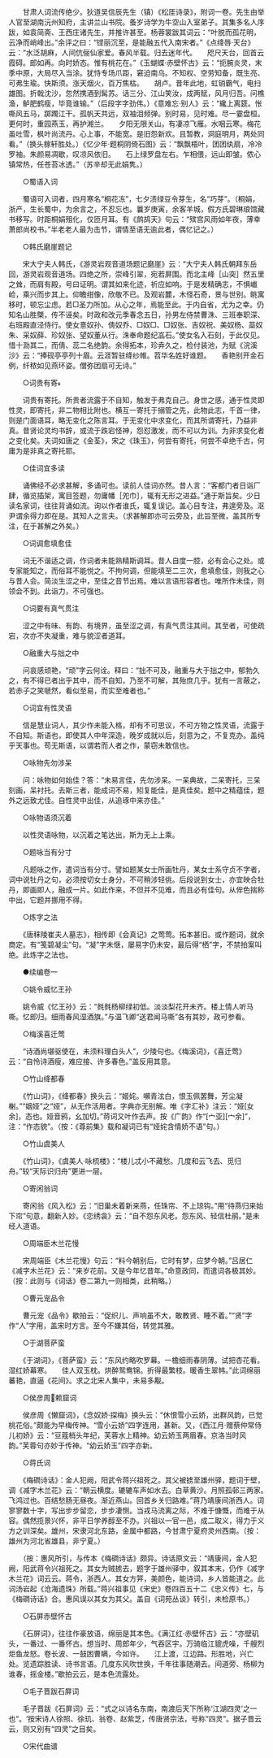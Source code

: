 <!-- { "loadSidebar": true } -->
　　甘肃人词流传绝少。狄道吴信辰先生（镇）《松厓诗录》，附词一卷。先生由举人官至湖南沅州知府，主讲兰山书院。蚤岁诗学为牛空山入室弟子。其集多名人序跋，如袁简斋、王西庄诸先生，并推许甚至。杨蓉裳跋其词云：“叶脱而孤花明，云净而峭峰出。”余评之曰：“铿丽沉至，是能融五代入南宋者。”《点绛唇·天台》云：“水泛胡麻，人间伉俪仙家爱。春风半载。归去迷年代。　　咫尺天台，回首云霞碍。郎如再。向时娇态。惟有桃花在。”《玉蝴蝶·赤壁怀古》云：“扼腕炎灵，末季中原，大局尽入当涂。犹恃专场爪距，窘迫南乌。不知权、空劳知备，既生亮、可弗生瑜。快斯须。涨天烟火，百万焦枯。　　胡卢。昔年此地，虹销霸气，电扫雄图。折戟沈沙，忽然携酒到髯苏。话三分、江山笑汝，成两赋，风月归吾。问樵渔，鲈肥鹤瘦，毕竟谁输。”（后段字字劲伟。）《意难忘·别人》云：“纔上离筵。怅嘶风五马，踯躅江干。孤帆天共远，双袖泪频弹。别时易，见时难。尽一霎盘桓。更何时，重园燕玉，再护湘兰。　　夕阳无限关山。有凄凉飞雁。水咽云寒。梅花虽吐雪，枫叶尚流丹。心上事，不能宽。是旧怨新欢。且暂教，洞庭明月，两处同看。”（换头稼轩胜处。）《忆少年·题桐阴倚石图》云：“飘飘梧叶，团团纨扇，冷冷罗袖。朱颜易凋歇，叹凉风依旧。　　石上绿罗盘左右。乍相偎，远山即皱。侬心镇常热，任苍苔冰透。”（苏辛却无此娟隽。） 

　　○蜀语入词 

　　蜀语可入词者，四月寒名“桐花冻”，七夕渍绿豆令芽生，名“巧芽”。（桐娟，浙产，生长蜀中，为余言之，不忍忘也。曩岁庚寅，余客羊城，假方氏碧琳琅馆藏书移写。时距桐娟殂化，仅匝月耳。有《鹧鸪天》句云：“殡宫风雨如年夜，薄幸萧郎尚校书。”半老老人最为击节，谓情至语无逾此者，偶忆记之。） 

　　○韩氏磨崖题记 

　　宋大宁夫人韩氏，《游灵岩观音道场题记磨崖》云：“大宁夫人韩氏朝拜东岳回，游灵岩观音道场。四绝之所，崇峰引翠，宛若屏围。而北主峰［山突］然五里之耸，而肩有殿，号曰证明。谓其如来化迹，祈应如响。于是发精确志，不惧巇崄，乘兴而步其上。仰瞻绀像，欣敬不已。及观岩麓，木怪石奇，景与世别。眺寓移时，顿忘尘虑。若□圣力所加。从心之年，焉能至此。于内自省，尤为之幸。仍知名山胜槩，传不诬矣。时政和改元季春念五日，孙男左侍禁曹洙、三班奉职深、右班殿直泾侍行。使女憙奴孙、倩奴乔、□奴□、□奴张、吉奴祝、美奴杨、蘂奴朱、采奴薛、珍奴张、望奴董从行。洙奉命题纪嵓石。”使女名入石刻，于此仅见。惜十泐其二，而倩、蕊二名绝韵。余得拓本，珍弆久之，检付装池，为赋《浣溪沙》云：“捧砚亭亭列十眉。云涯暂驻绛纱帷。苕华名姓好谁题。　　香艳别开金石例，纤秾如见燕环姿。僧弥团扇可无诗。” 

　　○词贵有寄 

　　词贵有寄托。所贵者流露于不自知，触发于弗克自己。身世之感，通于性灵即性灵，即寄托，非二物相比附也。横互一寄托于搦管之先，此物此志，千首一律，则是门面语耳，略无变化之陈言耳。于无变化中求变化，而其所谓寄托，乃益非真。昔贤论灵均书辞，或流于跌宕怪神，怨怼激发，而不可以为训。为非求变化者之变化矣。夫词如唐之《金荃》，宋之《珠玉》，何尝有寄托，何尝不卓绝千古，何庸为是非真之寄托耶。 

　　○佳词宜多读 

　　诵佛经不必求甚解，多诵可也。读前人佳词亦然。昔人言：“客都门者日诣厂肆，循览插架，寓目签题，勿庸幡［夗巾］，辄有无形之进益。”通于斯旨矣。少日读名家词，往往背诵如流。询以作者谁氏，辄复误记。盖心目专注，弗遑旁及。沤尹谓余得力即在是。其知人之言夫。（求甚解即亦可云旁及，此旨至微，盖其所专注，在于甚解之外矣。） 

　　○词调愈填愈佳 

　　词无不谐适之调，作词者未能熟精斯调耳。昔人自度一腔，必有会心之处。或专家能知之，而俗耳不能悦之。不拘何调，但能填至二三次，愈填愈佳，则我之心与昔人会。简淡生涩之中，至佳之音节出焉。难以言语形容者也。唯所作未佳，则领会不到。此诣力，不可强也。 

　　○词要有真气贯注 

　　涩之中有味、有韵、有境界，虽至涩之调，有真气贯注其间。其至者，可使疏宕，次亦不失凝重，难与貌涩者道耳。 

　　○融重大与拙之中 

　　问哀感顽艳，“顽”字云何诠。释曰：“拙不可及，融重与大于拙之中，郁勃久之，有不得已者出乎其中，而不自知，乃至不可解，其殆庶几乎。犹有一言蔽之，若赤子之笑嗁然，看似至易，而实至难者也。” 

　　○词宜有性灵语 

　　信是慧业词人，其少作未能入格，却有不可思议，不可方物之性灵语，流露于不自知。斯语也，即使其人中年深造，晚岁成就以后，刻意为之，不复克办。盖纯乎天事也。苟无斯语，以谓若而人者之作，蒙窃未敢信也。 

　　○咏物先勿涉呆 

　　问：咏物如何始佳？答：“未易言佳，先勿涉呆。一呆典故，二呆寄托，三呆刻画，呆衬托。去斯三者，能成词不易，矧复能佳，是真佳矣。题中之精蕴佳，题外之远致尤佳。自性灵中出佳，从追琢中来亦佳。” 

　　○咏物语须沉着 

　　以性灵语咏物，以沉着之笔达出，斯为无上上乘。 

　　○题咏当有分寸 

　　凡题咏之作，遣词当有分寸。譬如题某女士所画牡丹，某女士系守贞不字者，词中说牡丹之句，必须按切女士身分，不可稍涉轻佻。后段说到女士，亦宜映合牡丹，即画即人，融成一片。如此作来，不但并不见难，而且必有佳句。从侔色揣称中出，它题并挪用不得。 

　　○炼字之法 

　　《唐秣陵崔夫人墓志》，相传即《会真记》之莺莺。拓本甚旧。或作题词，就余商定。有“笺碧凝尘”句。“凝”字未惬，屡易字仍未安，最后得“栖”字，不禁拍案叫绝。此炼字之法也。 

　　●续编卷一 

　　○姚令威忆王孙 

　　姚令威《忆王孙》云：“毵毵杨柳绿初低。淡淡梨花开未齐。楼上情人听马嘶。忆郎归。细雨春风湿酒旗。”与温飞卿“送君闻马嘶”各有其妙，政可参看。 

　　○梅溪喜迁莺 

　　“诗酒尚堪驱使在，未须料理白头人”，少陵句也。《梅溪词》，《喜迁莺》云：“自怜诗酒瘦，难应接、许多春色。”盖反用其意。 

　　○竹山绛都春 

　　《竹山词》，《绛都春》换头云：“姬姹。嚬青泫白，恨玉佩罢舞，芳尘凝榭。”“姻娅”之“娅”，从无作活用者。字典亦无别解。唯《字汇补》注云：“娅[女余]，态也。娅音鸦，幺加切。”蒋词又叶作去声。按《广韵》作“[宀亚][宀余]”，注：“作态貌”。（按：《尊前集》载和凝词已有“娅姹含情娇不语”句。） 

　　○竹山虞美人 

　　《竹山词》，《虞美人·咏梳楼》：“楼儿忒小不藏愁。几度和云飞去、觅归舟。”较“天际识归舟”更进一层。 

　　○寄闲翁词 

　　寄闲翁《风入松》云：“旧巢未着新来燕，任珠帘、不上琼钩。”用“待燕归来始下帘”句意，翻新入妙。《恋绣衾》云：“自不怨东风老。怨东风、轻信杜鹃。”是未经人道语。 

　　○周端臣木兰花慢 

　　宋周端臣《木兰花慢》句云：“料今朝别后，它时有梦，应梦今朝。”吕居仁《减字木兰花》云：“来岁花前。又是今年忆昔年。”命意政同，而遣词各极其妙。（按：此则与《词话》卷二第九一则相类，此稍略。） 

　　○曹元宠品令 

　　曹元宠《品令》歇拍云：“促织儿、声响虽不大，敢教贤、睡不着。”“贤”字作“人”字用，盖宋时方言。至今不嫌其俗，转觉其雅。 

　　○于湖菩萨蛮 

　　《于湖词》，《菩萨蛮》云：“东风约略吹罗幕。一檐细雨春阴薄。试把杏花看。湿红娇幕寒。　　佳人双玉枕。烘醉鸳鸯锦。折得最繁枝。暖香生翠帏。”此词绵丽蕃艳，直逼《花间》。求之北宋人集中，未易多觏。 

　　○侯彦周赖窟词 

　　侯彦周《懒窟词》，《念奴娇·探梅》换头云：“休恨雪小云娇，出群风韵，已觉桃花俗。”颇能为早梅传神。“雪小云娇”四字连用，甚新。又，《西江月·赠蔡仲常侍儿初娇》云：“豆蔻梢头年纪，芙蓉水上精神。幼云娇玉两眉春。京洛当时风韵。”芙蓉句亦妙于传神。“幼云娇玉”四字亦新。 

　　○蒋氏词 

　　《梅磵诗话》：金人犯阙，阳武令蒋兴祖死之。其父被掳至雄州驿，题词于壁，调《减字木兰花》云：“朝云横度。辘辘车声如水去。白草黄沙。月照孤邨三两家。　　飞鸿过也。百结愁肠无昼夜。渐近燕山。回首乡关归路难。”蒋乃靖康间浙西人。词寥寥数十字，写出步步留恋，步步凄恻。当戎马流离之际，不难于慷慨，而难于从容。偶然揽景兴怀，非平日学养醇至不办。兴祖以一官一邑，成二取义，得力于义方之训深矣。雄州，宋隶河北东路，金属中都路，今甘肃宁夏府灵州西南。（按：雄州为河北省雄县，非宁夏。） 

　　（按：惠风所引，与传本《梅磵诗话》颇异。诗话原文云：“靖康间，金人犯阙，阳武蒋令兴祖死之。其女为贼掳去，题字于雄州驿中，叙其本末，仍作《减字木兰花》词云云。蒋令，浙西人。其女方笄，美颜色，能诗词，乡人皆能道之。此词汤岩起《沧海遗珠》所载。”蒋兴祖事见《宋史》卷四百五十二《忠义传》七，与《梅磵诗话》合。惠风误以其女为其父。盖自《词苑丛谈》转引，未检原书。） 

　　○石屏赤壁怀古 

　　《石屏词》，往往作豪放语，绵丽是其本色。《满江红·赤壁怀古》云：“亦壁矶头，一番过、一番怀古。想当时、周郎年少，气吞区宇。万骑临江貔虎噪，千艘烈炬鱼龙怒。卷长波、一鼓困曹瞒，今如许。　　江上渡，江边路。形胜地，兴亡处。览遗踪胜读、诗书言语。几度东风吹世换，千年往事随潮去。间道旁、杨柳为谁春，摇金楼。”歇拍云云，是本色流露处。 

　　○毛子晋跋石屏词 

　　毛子晋跋《石屏词》云：“式之以诗名东南，南渡后天下所称‘江湖四灵’之一也“。‘按宋诗人徐照、徐玑、翁卷、赵紫芝，传唐贤宗法，号称“四灵”。据子晋云云，则又别有“四灵”之目矣。 

　　○宋代曲谱 

